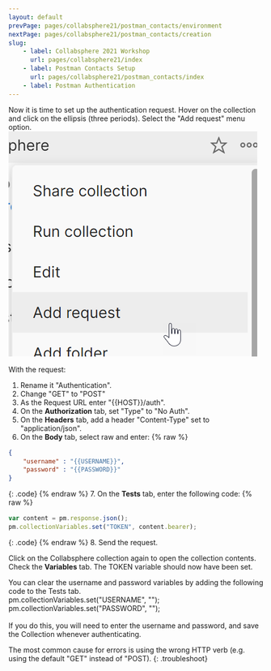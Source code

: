 ```yaml
---
layout: default
prevPage: pages/collabsphere21/postman_contacts/environment
nextPage: pages/collabsphere21/postman_contacts/creation
slug:
    - label: Collabsphere 2021 Workshop
      url: pages/collabsphere21/index
    - label: Postman Contacts Setup
      url: pages/collabsphere21/postman_contacts/index
    - label: Postman Authentication
---
```


Now it is time to set up the authentication request. Hover on the collection and click on the ellipsis (three periods). Select the "Add request" menu option.
![Add Request](../images/postman_contacts/add-request.png)

With the request:
1. Rename it "Authentication".
2. Change "GET" to "POST"
3. As the Request URL enter "&#123;&#123;HOST&#125;&#125;/auth".
4. On the **Authorization** tab, set "Type" to "No Auth".
5. On the **Headers** tab, add a header "Content-Type" set to "application/json".
6. On the **Body** tab, select raw and enter:
  {% raw %}
  ~~~json
  {
      "username" : "{{USERNAME}}",
      "password" : "{{PASSWORD}}"
  }
  ~~~
  {: .code}
  {% endraw %}
7. On the **Tests** tab, enter the following code:
  {% raw %}
  ~~~js
  var content = pm.response.json();
  pm.collectionVariables.set("TOKEN", content.bearer);
  ~~~
  {: .code}
  {% endraw %}
8. Send the request.

Click on the Collabsphere collection again to open the collection contents. Check the **Variables** tab. The TOKEN variable should now have been set.

<div class="advanced">
You can clear the username and password variables by adding the following code to the Tests tab.<br/>
<div class="code language-js">
<div class="highlight">
pm.collectionVariables.set("USERNAME", "");<br/>
pm.collectionVariables.set("PASSWORD", "");
</div>
</div>
<br/>
If you do this, you will need to enter the username and password, and save the Collection whenever authenticating.
</div>

The most common cause for errors is using the wrong HTTP verb (e.g. using the default "GET" instead of "POST).
{: .troubleshoot}
<br/>
